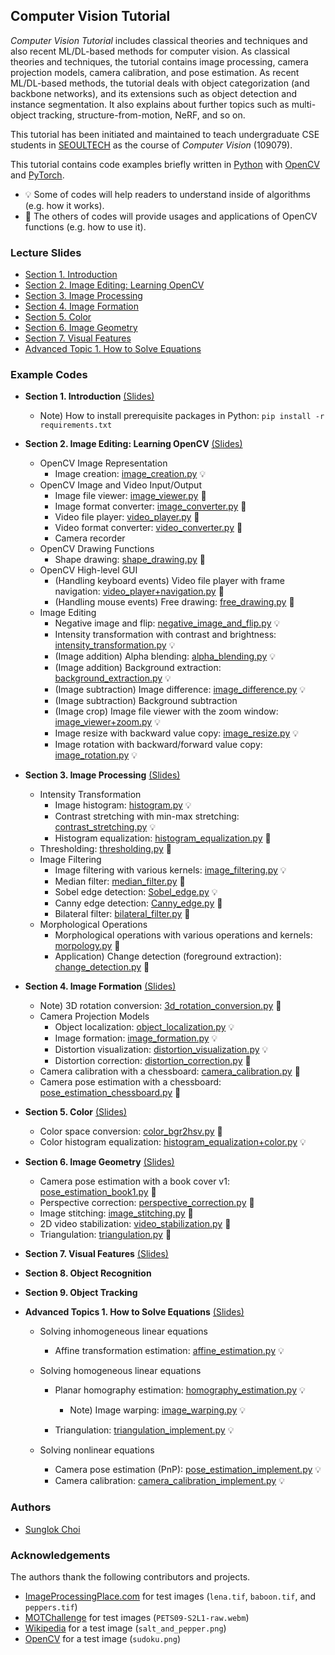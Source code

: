 ## Computer Vision Tutorial

_Computer Vision Tutorial_ includes classical theories and techniques and also recent ML/DL-based methods for computer vision. As classical theories and techniques, the tutorial contains image processing, camera projection models, camera calibration, and pose estimation. As recent ML/DL-based methods, the tutorial deals with object categorization (and backbone networks), and its extensions such as object detection and instance segmentation. It also explains about further topics such as multi-object tracking, structure-from-motion, NeRF, and so on.

This tutorial has been initiated and maintained to teach undergraduate CSE students in [SEOULTECH](https://en.seoultech.ac.kr/) as the course of _Computer Vision_ (109079).

This tutorial contains code examples briefly written in [Python](https://python.org/) with [OpenCV](https://opencv.org/) and [PyTorch](https://pytorch.org/).
* :bulb: Some of codes will help readers to understand inside of algorithms (e.g. how it works).
* :wrench: The others of codes will provide usages and applications of OpenCV functions (e.g. how to use it).



### Lecture Slides
* [Section 1. Introduction](https://github.com/mint-lab/cv_tutorial/blob/master/slides/01_introduction.pdf)
* [Section 2. Image Editing: Learning OpenCV](https://github.com/mint-lab/cv_tutorial/blob/master/slides/02_image_editing.pdf)
* [Section 3. Image Processing](https://github.com/mint-lab/cv_tutorial/blob/master/slides/03_image_processing.pdf)
* [Section 4. Image Formation](https://github.com/mint-lab/cv_tutorial/blob/master/slides/04_image_formation.pdf)
* [Section 5. Color](https://github.com/mint-lab/cv_tutorial/blob/master/slides/05_color.pdf)
* [Section 6. Image Geometry](https://github.com/mint-lab/cv_tutorial/blob/master/slides/06_image_geometry.pdf)
* [Section 7. Visual Features](https://github.com/mint-lab/cv_tutorial/blob/master/slides/07_visual_features.pdf)
* [Advanced Topic 1. How to Solve Equations](https://github.com/mint-lab/cv_tutorial/blob/master/slides/adv01_solving_equations.pdf)



### Example Codes
* **Section 1. Introduction** [(Slides)](https://github.com/mint-lab/cv_tutorial/blob/master/slides/01_introduction.pdf)
   * Note) How to install prerequisite packages in Python: `pip install -r requirements.txt`
* **Section 2. Image Editing: Learning OpenCV** [(Slides)](https://github.com/mint-lab/cv_tutorial/blob/master/slides/02_image_editing.pdf)
   * OpenCV Image Representation
      * Image creation: [image_creation.py](https://github.com/mint-lab/cv_tutorial/blob/master/examples/image_creation.py) :bulb:
   * OpenCV Image and Video Input/Output
      * Image file viewer: [image_viewer.py](https://github.com/mint-lab/cv_tutorial/blob/master/examples/image_viewer.py) :wrench:
      * Image format converter: [image_converter.py](https://github.com/mint-lab/cv_tutorial/blob/master/examples/image_converter.py) :wrench:
      * Video file player: [video_player.py](https://github.com/mint-lab/cv_tutorial/blob/master/examples/video_player.py) :wrench:
      * Video format converter: [video_converter.py](https://github.com/mint-lab/cv_tutorial/blob/master/examples/video_converter.py) :wrench:
      * Camera recorder
   * OpenCV Drawing Functions
      * Shape drawing: [shape_drawing.py](https://github.com/mint-lab/cv_tutorial/blob/master/examples/shape_drawing.py) :wrench:
   * OpenCV High-level GUI
      * (Handling keyboard events) Video file player with frame navigation: [video_player+navigation.py](https://github.com/mint-lab/cv_tutorial/blob/master/examples/video_player%2Bnavigation.py) :wrench:
      * (Handling mouse events) Free drawing: [free_drawing.py](https://github.com/mint-lab/cv_tutorial/blob/master/examples/free_drawing.py) :wrench:
   * Image Editing
      * Negative image and flip: [negative_image_and_flip.py](https://github.com/mint-lab/cv_tutorial/blob/master/examples/negative_image_and_flip.py) :bulb:
      * Intensity transformation with contrast and brightness: [intensity_transformation.py](https://github.com/mint-lab/cv_tutorial/blob/master/examples/intensity_transformation.py) :bulb:
      * (Image addition) Alpha blending: [alpha_blending.py](https://github.com/mint-lab/cv_tutorial/blob/master/examples/alpha_blending.py) :bulb:
      * (Image addition) Background extraction: [background_extraction.py](https://github.com/mint-lab/cv_tutorial/blob/master/examples/background_extraction.py) :bulb:
      * (Image subtraction) Image difference: [image_difference.py](https://github.com/mint-lab/cv_tutorial/blob/master/examples/image_difference.py) :bulb:
      * (Image subtraction) Background subtraction
      * (Image crop) Image file viewer with the zoom window: [image_viewer+zoom.py](https://github.com/mint-lab/cv_tutorial/blob/master/examples/image_viewer%2Bzoom.py) :bulb:
      * Image resize with backward value copy: [image_resize.py](https://github.com/mint-lab/cv_tutorial/blob/master/examples/image_resize.py) :bulb:
      * Image rotation with backward/forward value copy: [image_rotation.py](https://github.com/mint-lab/cv_tutorial/blob/master/examples/image_rotation.py) :bulb:
* **Section 3. Image Processing** [(Slides)](https://github.com/mint-lab/cv_tutorial/blob/master/slides/03_image_processing.pdf)
   * Intensity Transformation
     * Image histogram: [histogram.py](https://github.com/mint-lab/cv_tutorial/blob/master/examples/histogram.py) :bulb:
     * Contrast stretching with min-max stretching: [contrast_stretching.py](https://github.com/mint-lab/cv_tutorial/blob/master/examples/contrast_stretching.py) :bulb:
     * Histogram equalization: [histogram_equalization.py](https://github.com/mint-lab/cv_tutorial/blob/master/examples/histogram_equalization.py) :wrench:
   * Thresholding: [thresholding.py](https://github.com/mint-lab/cv_tutorial/blob/master/examples/thresholding.py) :wrench:
   * Image Filtering
     * Image filtering with various kernels: [image_filtering.py](https://github.com/mint-lab/cv_tutorial/blob/master/examples/image_filtering.py) :bulb:
     * Median filter: [median_filter.py](https://github.com/mint-lab/cv_tutorial/blob/master/examples/median_filter.py) :wrench:
     * Sobel edge detection: [Sobel_edge.py](https://github.com/mint-lab/cv_tutorial/blob/master/examples/Sobel_edge.py) :bulb:
     * Canny edge detection: [Canny_edge.py](https://github.com/mint-lab/cv_tutorial/blob/master/examples/Canny_edge.py) :wrench:
     * Bilateral filter: [bilateral_filter.py](https://github.com/mint-lab/cv_tutorial/blob/master/examples/bilateral_filter.py) :wrench:
   * Morphological Operations
     * Morphological operations with various operations and kernels: [morpology.py](https://github.com/mint-lab/cv_tutorial/blob/master/examples/morpology.py) :wrench:
     * Application) Change detection (foreground extraction): [change_detection.py](https://github.com/mint-lab/cv_tutorial/blob/master/examples/change_detection.py) :wrench:
* **Section 4. Image Formation** [(Slides)](https://github.com/mint-lab/cv_tutorial/blob/master/slides/04_image_formation.pdf)
   * Note) 3D rotation conversion: [3d_rotation_conversion.py](https://github.com/mint-lab/cv_tutorial/blob/master/examples/3d_rotation_conversion.py) :wrench:
   * Camera Projection Models
     * Object localization: [object_localization.py](https://github.com/mint-lab/cv_tutorial/blob/master/examples/object_localization.py) :bulb:
     * Image formation: [image_formation.py](https://github.com/mint-lab/cv_tutorial/blob/master/examples/image_formation.py) :bulb:
     * Distortion visualization: [distortion_visualization.py](https://github.com/mint-lab/cv_tutorial/blob/master/examples/distortion_visualization.py) :bulb:
     * Distortion correction: [distortion_correction.py](https://github.com/mint-lab/cv_tutorial/blob/master/examples/distortion_correction.py) :wrench:
   * Camera calibration with a chessboard: [camera_calibration.py](https://github.com/mint-lab/cv_tutorial/blob/master/examples/camera_calibration.py) :wrench:
   * Camera pose estimation with a chessboard: [pose_estimation_chessboard.py](https://github.com/mint-lab/cv_tutorial/blob/master/examples/pose_estimation_chessboard.py) :wrench:
* **Section 5. Color** [(Slides)](https://github.com/mint-lab/cv_tutorial/blob/master/slides/05_color.pdf)
  * Color space conversion: [color_bgr2hsv.py](https://github.com/mint-lab/cv_tutorial/blob/master/examples/color_bgr2hsv.py) :wrench:
  * Color histogram equalization: [histogram_equalization+color.py](https://github.com/mint-lab/cv_tutorial/blob/master/examples/histogram_equalization+color.py) :bulb:
* **Section 6. Image Geometry** [(Slides)](https://github.com/mint-lab/cv_tutorial/blob/master/slides/06_image_geometry.pdf)
   * Camera pose estimation with a book cover v1: [pose_estimation_book1.py](https://github.com/mint-lab/cv_tutorial/blob/master/examples/pose_estimation_book1.py) :wrench:
   * Perspective correction: [perspective_correction.py](https://github.com/mint-lab/cv_tutorial/blob/master/examples/perspective_correction.py) :wrench:
   * Image stitching: [image_stitching.py](https://github.com/mint-lab/cv_tutorial/blob/master/examples/image_stitching.py) :wrench:
   * 2D video stabilization: [video_stabilization.py](https://github.com/mint-lab/cv_tutorial/blob/master/examples/video_stabilization.py) :wrench:
   * Triangulation: [triangulation.py](https://github.com/mint-lab/cv_tutorial/blob/master/examples/triangulation.py) :wrench:

* **Section 7. Visual Features** [(Slides)](https://github.com/mint-lab/cv_tutorial/blob/master/slides/07_visual_features.pdf)
* **Section 8. Object Recognition**
* **Section 9. Object Tracking**
* **Advanced Topics 1. How to Solve Equations** [(Slides)](https://github.com/mint-lab/cv_tutorial/blob/master/slides/adv01_solving_equations.pdf)
   * Solving inhomogeneous linear equations
      * Affine transformation estimation: [affine_estimation.py](https://github.com/mint-lab/cv_tutorial/blob/master/examples/affine_estimation.py) :bulb:

   * Solving homogeneous linear equations
      * Planar homography estimation: [homography_estimation.py](https://github.com/mint-lab/cv_tutorial/blob/master/examples/homography_estimation.py) :bulb:
         * Note) Image warping: [image_warping.py](https://github.com/mint-lab/cv_tutorial/blob/master/examples/image_warping.py) :bulb:

      * Triangulation: [triangulation_implement.py](https://github.com/mint-lab/cv_tutorial/blob/master/examples/triangulation_implement.py) :bulb:

   * Solving nonlinear equations
      * Camera pose estimation (PnP): [pose_estimation_implement.py](https://github.com/mint-lab/cv_tutorial/blob/master/examples/pose_estimation_implement.py) :bulb:
      * Camera calibration: [camera_calibration_implement.py](https://github.com/mint-lab/cv_tutorial/blob/master/examples/camera_calibration_implement.py) :bulb:




### Authors
* [Sunglok Choi](https://github.com/sunglok)



### Acknowledgements
The authors thank the following contributors and projects.

* [ImageProcessingPlace.com](https://www.imageprocessingplace.com/root_files_V3/image_databases.htm) for test images (`lena.tif`, `baboon.tif`, and `peppers.tif`)
* [MOTChallenge](https://motchallenge.net/vis/PETS09-S2L1) for test images (`PETS09-S2L1-raw.webm`)
* [Wikipedia](https://en.wikipedia.org/wiki/Salt-and-pepper_noise) for a test image (`salt_and_pepper.png`)
* [OpenCV](https://github.com/opencv/opencv/tree/4.x/samples/data) for a test image (`sudoku.png`)
